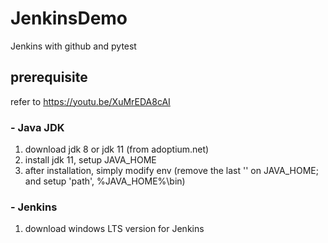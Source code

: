 # JenkinsDemo
Jenkins with github and pytest


## prerequisite 
refer to https://youtu.be/XuMrEDA8cAI
### - Java JDK
1. download jdk 8 or jdk 11 (from adoptium.net)
2. install jdk 11, setup JAVA_HOME
3. after installation, simply modify env (remove the last '\' on JAVA_HOME; and setup 'path', %JAVA_HOME%\bin)

### - Jenkins
1. download windows LTS version for Jenkins

